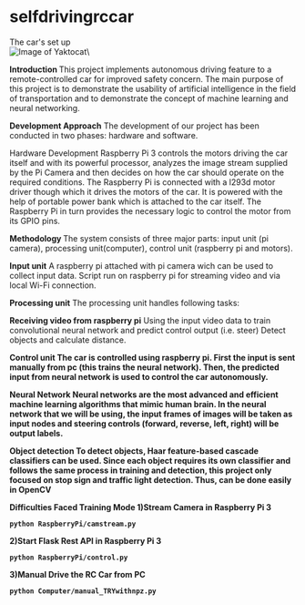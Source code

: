 # selfdrivingrccar
 
 The car's set up <br>
![Image of Yaktocat](https://user-images.githubusercontent.com/41195974/72822426-18fab300-3c98-11ea-800a-dc424d739ce2.jpeg)\


<b> Introduction </b>
This project implements autonomous driving feature to a remote-controlled car for improved safety concern. The main purpose of this project is to demonstrate the usability of artificial intelligence in the field of transportation and to demonstrate the concept of machine learning and neural networking.

<b>Development Approach</b>
The development of our project has been conducted in two phases: hardware and software.

Hardware Development
Raspberry Pi 3 controls the motors driving the car itself and with its powerful processor, analyzes the image stream supplied by the Pi Camera and then decides on how the car should operate on the required conditions. The Raspberry Pi is connected with a l293d motor driver though which it drives the motors of the car. It is powered with the help of portable power bank which is attached to the car itself. The Raspberry Pi in turn provides the necessary logic to control the motor from its GPIO pins.

<b>Methodology </b>
The system consists of three major parts: input unit (pi camera), processing unit(computer), control unit (raspberry pi and motors).

<b>Input unit</b>
A raspberry pi attached with pi camera wich can be used to collect input data. Script run on raspberry pi for streaming video and via local Wi-Fi connection.

<b>Processing unit</b>
The processing unit handles following tasks:

<b>Receiving video from raspberry pi</b>
Using the input video data to train convolutional neural network and predict control output (i.e. steer)
Detect objects and calculate distance.

<b>Control unit<b>
The car is controlled using raspberry pi. First the input is sent manually from pc (this trains the neural network). Then, the predicted input from neural network is used to control the car autonomously.

<b>Neural Network</b>
Neural networks are the most advanced and efficient machine learning algorithms that mimic human brain. In the neural network that we will be using, the input frames of images will be taken as input nodes and steering controls (forward, reverse, left, right) will be output labels.

<b>Object detection</b>
To detect objects, Haar feature-based cascade classifiers can be used. Since each object requires its own classifier and follows the same process in training and detection, this project only focused on stop sign and traffic light detection. Thus, can be done easily in OpenCV

<h><b>Difficulties Faced </b></h>
<b>Training Mode</b>
1)Stream Camera in Raspberry Pi 3
```
python RaspberryPi/camstream.py
```
2)Start Flask Rest API in Raspberry Pi 3
```
python RaspberryPi/control.py
```
3)Manual Drive the RC Car from PC
```
python Computer/manual_TRYwithnpz.py
```
